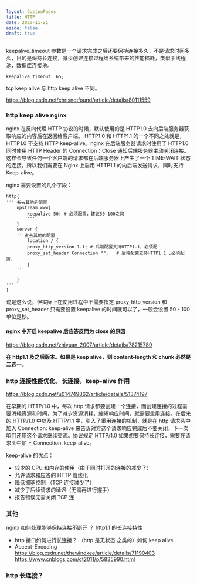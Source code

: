 ```yaml
---
layout: CustomPages
title: HTTP
date: 2020-11-21
aside: false
draft: true
---
```


keepalive_timeout 参数是一个请求完成之后还要保持连接多久，不是请求时间多久，目的是保持长连接，减少创建连接过程给系统带来的性能损耗，类似于线程池，数据库连接池。

```nignx
keepalive_timeout  65;
```

tcp keep alive 与 http keep alive 不同。

<https://blog.csdn.net/chrisnotfound/article/details/80111559>

### http keep alive nginx

nginx 在反向代理 HTTP 协议的时候，默认使用的是 HTTP1.0 去向后端服务器获取响应的内容后在返回给客户端。
HTTP1.0 和 HTTP1.1 的一个不同之处就是，HTTP1.0 不支持 HTTP keep-alive。nginx 在后端服务器请求时使用了 HTTP1.0 同时使用 HTTP Header 的 Connection：Close 通知后端服务器主动关闭连接。这样会导致任何一个客户端的请求都在后端服务器上产生了一个 TIME-WAIT 状态的连接。所以我们需要在 Nginx 上启用 HTTP1.1 的向后端发送请求，同时支持 Keep-alive。

nginx 需要设置的几个字段：

```
http{
''' 省去其他的配置
    upstream www{
        keepalive 50; # 必须配置，建议50-100之间
        '''
    }
    server {
    '''省去其他的配置
        location / {
        proxy_http_version 1.1; # 后端配置支持HTTP1.1，必须配
        proxy_set_header Connection "";   # 后端配置支持HTTP1.1 ,必须配置。
        }
    '''

    }
'''
}
```

说是这么说，但实际上在使用过程中不需要指定 proxy_http_version 和 proxy_set_header 只需要设置 keepalive 的时间就可以了，一般会设置 50 - 100 单位是秒。

#### nginx 中开启 keepalive 后应答反而为 close 的原因

<https://blog.csdn.net/zhiyuan_2007/article/details/78215789>

**在 http1.1 及之后版本。如果是 keep alive，则 content-length 和 chunk 必然是二选一。**

### http 连接性能优化，长连接，keep-alive 作用

<https://blog.csdn.net/u014749862/article/details/51374197>

在早期的 HTTP/1.0 中，每次 http 请求都要创建一个连接，而创建连接的过程需要消耗资源和时间，为了减少资源消耗，缩短响应时间，就需要重用连接。在后来的 HTTP/1.0 中以及 HTTP/1.1 中，引入了重用连接的机制，就是在 http 请求头中加入 Connection: keep-alive 来告诉对方这个请求响应完成后不要关闭，下一次咱们还用这个请求继续交流。协议规定 HTTP/1.0 如果想要保持长连接，需要在请求头中加上 Connection: keep-alive。

keep-alive 的优点：

- 较少的 CPU 和内存的使用（由于同时打开的连接的减少了）
- 允许请求和应答的 HTTP 管线化
- 降低拥塞控制 （TCP 连接减少了）
- 减少了后续请求的延迟（无需再进行握手）
- 报告错误无需关闭 TCP 连

### 其他

nginx 如何处理能够保持连接不断开 ？ http1.1 的长连接特性

- http 接口如何进行长连接？ （http 是无状态 之类的）如何 keep alive
- Accept-Encoding https://blog.csdn.net/thewindkee/article/details/71190403 https://www.cnblogs.com/ct2011/p/5835990.html

### http 长连接？
